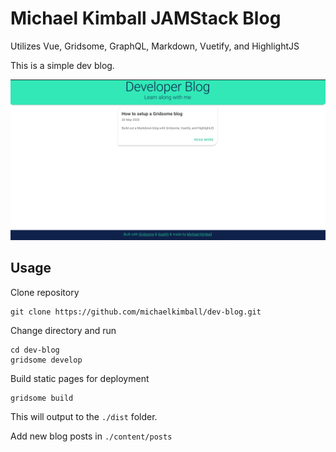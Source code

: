 # Michael Kimball JAMStack Blog

Utilizes Vue, Gridsome, GraphQL, Markdown, Vuetify, and HighlightJS

This is a simple dev blog.

![Blog Screenshot](https://github.com/michaelkimball/dev-blog/raw/master/Screenshot.png)

## Usage

Clone repository

```shell
git clone https://github.com/michaelkimball/dev-blog.git
```

Change directory and run

```shell
cd dev-blog
gridsome develop
```

Build static pages for deployment

```shell
gridsome build
```

This will output to the `./dist` folder.

Add new blog posts in `./content/posts`